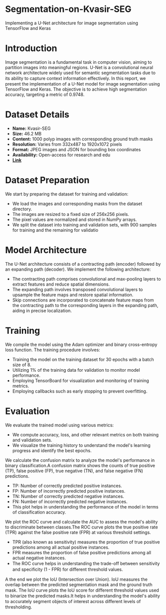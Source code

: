 # Segmentation-on-Kvasir-SEG
Implementing a U-Net architecture for image segmentation using TensorFlow and Keras

# Introduction
Image segmentation is a fundamental task in computer vision, aiming to partition images into meaningful regions. U-Net is a convolutional neural network architecture widely used for semantic segmentation tasks due to its ability to capture context information eﬀectively. In this report, we present the implementation of a U-Net model for image segmentation using TensorFlow and Keras. The objective is to achieve high segmentation accuracy, targeting a metric of 0.9748.

# Dataset Details
- **Name:** Kvasir-SEG
- **Size:** 46.2 MB
- **Content:** 1000 polyp images with corresponding ground truth masks
- **Resolution:** Varies from 332x487 to 1920x1072 pixels
- **Format:** JPEG images and JSON for bounding box coordinates
- **Availability:** Open-access for research and edu
- [**Link**](https://datasets.simula.no/kvasir-seg/)

# Dataset Preparation
We start by preparing the dataset for training and validation:
- We load the images and corresponding masks from the dataset directory.
- The images are resized to a fixed size of 256x256 pixels.
- The pixel values are normalized and stored in NumPy arrays.
- We split the dataset into training and validation sets, with 900 samples for training and the remaining for validatio

# Model Architecture
The U-Net architecture consists of a contracting path (encoder) followed by an expanding path (decoder). We implement the following architecture:
- The contracting path comprises convolutional and max-pooling layers to extract features and reduce spatial dimensions.
- The expanding path involves transposed convolutional layers to upsample the feature maps and restore spatial information.
- Skip connections are incorporated to concatenate feature maps from the contracting path to the corresponding layers in the expanding path, aiding in precise localization.

# Training
We compile the model using the Adam optimizer and binary cross-entropy loss function. The training procedure involves:
- Training the model on the training dataset for 30 epochs with a batch size of 8.
- Utilizing 1% of the training data for validation to monitor model performance.
- Employing TensorBoard for visualization and monitoring of training metrics.
- Employing callbacks such as early stopping to prevent overfitting.

# Evaluation
We evaluate the trained model using various metrics:
- We compute accuracy, loss, and other relevant metrics on both training and validation sets.
- We visualize the training history to understand the model's learning progress and identify the best epochs.

We calculate the confusion matrix to analyze the model's performance in binary classification.A confusion matrix shows the counts of true positive (TP), false positive (FP), true negative (TN), and false negative (FN) predictions.
- TP: Number of correctly predicted positive instances.
- FP: Number of incorrectly predicted positive instances.
- TN: Number of correctly predicted negative instances.
- FN: Number of incorrectly predicted negative instances.
- This plot helps in understanding the performance of the model in terms of classification accuracy.

We plot the ROC curve and calculate the AUC to assess the model's ability to discriminate between classes.The ROC curve plots the true positive rate (TPR) against the false positive rate (FPR) at various threshold settings.
- TPR (also known as sensitivity) measures the proportion of true positive predictions among all actual positive instances.
- FPR measures the proportion of false positive predictions among all actual negative instances.
- The ROC curve helps in understanding the trade-oﬀ between sensitivity and specificity (1 - FPR) for diﬀerent threshold values.

A the end we plot the IoU (Intersection over Union). IoU measures the overlap between the predicted segmentation mask and the ground truth mask. The IoU curve plots the IoU score for diﬀerent threshold values used to binarize the predicted masks.It helps in understanding the model's ability to accurately segment objects of interest across diﬀerent levels of thresholding.
